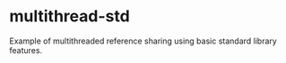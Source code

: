 # multithread-std

Example of multithreaded reference sharing using
basic standard library features.


